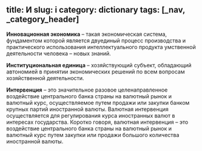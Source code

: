 title: И
slug: i
category: dictionary
tags: [_nav, _category_header]
---

__Инновационная экономика__ – такая экономическая система, фундаментом которой является двуединый процесс производства и практического использования интеллектуального продукта умственной деятельности человека – новых знаний. 

__Институциональная единица__ – хозяйствующий субъект, обладающий автономией в принятии экономических решений по всем вопросам хозяйственной  деятельности. 

__Интервенция__ – это значительное разовое целенаправленное воздействие центрального банка страны на валютный рынок и валютный курс, осуществляемое путем продажи или закупки банком крупных партий иностранной валюты. Валютная интервенция осуществляется для регулирования курса иностранных валют в интересах государства. Коротко говоря, валютная интервенция – это воздействие центрального банка страны на валютный рынок и валютный курс путем закупки или продажи большого количества иностранной валюты.
